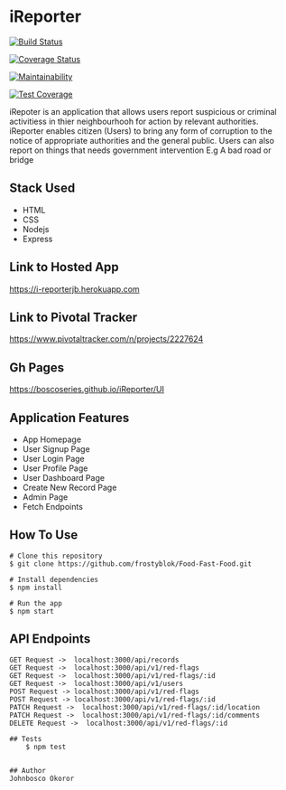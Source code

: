 # iReporter

[![Build Status](https://travis-ci.org/boscoseries/iReporter.svg?branch=develop)](https://travis-ci.org/boscoseries/iReporter)

[![Coverage Status](https://coveralls.io/repos/github/boscoseries/iReporter/badge.svg)](https://coveralls.io/github/boscoseries/iReporter)

[![Maintainability](https://api.codeclimate.com/v1/badges/b4e160e24b809abe80a0/maintainability)](https://codeclimate.com/github/boscoseries/iReporter/maintainability)

[![Test Coverage](https://api.codeclimate.com/v1/badges/b4e160e24b809abe80a0/test_coverage)](https://codeclimate.com/github/boscoseries/iReporter/test_coverage)


iRepoter is an application that allows users report suspicious or criminal activitiess in thier neighbourhooh for action by relevant authorities. iReporter enables citizen (Users) to bring any form of corruption to the notice of appropriate authorities and the general public. Users can also report on things that needs government intervention E.g A bad road or bridge

## Stack Used
- HTML
- CSS
- Nodejs
- Express


## Link to Hosted App
https://i-reporterjb.herokuapp.com

## Link to Pivotal Tracker
https://www.pivotaltracker.com/n/projects/2227624

## Gh Pages
https://boscoseries.github.io/iReporter/UI

## Application Features
* App Homepage
* User Signup Page
* User Login Page
* User Profile Page
* User Dashboard Page
* Create New Record Page
* Admin Page
* Fetch Endpoints

## How To Use

    # Clone this repository
    $ git clone https://github.com/frostyblok/Food-Fast-Food.git

    # Install dependencies
    $ npm install

    # Run the app
    $ npm start

## API Endpoints
```
GET Request ->  localhost:3000/api/records
GET Request ->  localhost:3000/api/v1/red-flags
GET Request ->  localhost:3000/api/v1/red-flags/:id
GET Request ->  localhost:3000/api/v1/users
POST Request -> localhost:3000/api/v1/red-flags
POST Request -> localhost:3000/api/v1/red-flags/:id
PATCH Request ->  localhost:3000/api/v1/red-flags/:id/location
PATCH Request ->  localhost:3000/api/v1/red-flags/:id/comments
DELETE Request ->  localhost:3000/api/v1/red-flags/:id

## Tests
    $ npm test


## Author
Johnbosco Okoror
